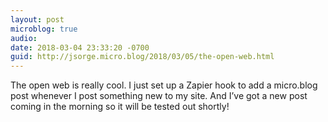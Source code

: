 ```yaml
---
layout: post
microblog: true
audio: 
date: 2018-03-04 23:33:20 -0700
guid: http://jsorge.micro.blog/2018/03/05/the-open-web.html
---
```

The open web is really cool. I just set up a Zapier hook to add a micro.blog post whenever I post something new to my site. And I’ve got a new post coming in the morning so it will be tested out shortly!

